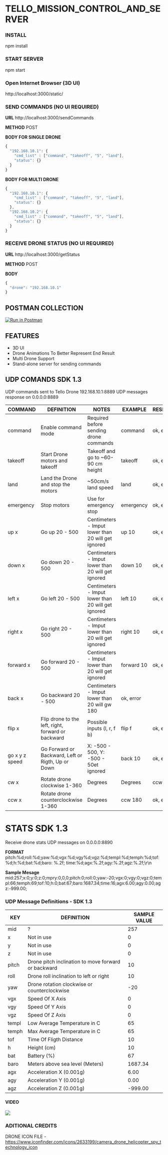 # TELLO_MISSION_CONTROL_AND_SERVER


### INSTALL
npm install

### START SERVER
npm start

### Open Internet Browser (3D UI)
http://localhost:3000/static/

### SEND COMMANDS (NO UI REQUIRED)

**URL**
http://localhost:3000/sendCommands

**METHOD**
POST

**BODY FOR SINGLE DRONE**
```js
{
  "192.168.10.1": {
    "cmd_list" : ["command", "takeoff", "5", "land"],
    "status": {}
  }
}
```
**BODY FOR MULTI DRONE**
```js
{
  "192.168.10.1": {
    "cmd_list" : ["command", "takeoff", "5", "land"],
    "status": {}
  },
  "192.168.10.2": {
    "cmd_list" : ["command", "takeoff", "5", "land"],
    "status": {}
  }
}
```

### RECEIVE DRONE STATUS (NO UI REQUIRED)

**URL**
http://localhost:3000/getStatus

**METHOD**
POST

**BODY**
```js
{
  "drone": "192.168.10.1"
}
```

## POSTMAN COLLECTION

[![Run in Postman](https://run.pstmn.io/button.svg)](https://app.getpostman.com/run-collection/ba072580a0109d09477a)


## FEATURES

- 3D UI
- Drone Animations To Better Represent End Result
- Multi Drone Support
- Stand-alone server for sending commands



## UDP COMANDS SDK 1.3
UDP commands sent to Tello Drone 192.168.10.1:8889
UDP messages response on 0.0.0.0:8889

| COMMAND | DEFINITION | NOTES | EXAMPLE | RESPONSE |
| ------ | ------ | ------ | ------ | ------ |
| command | Enable command mode | Required before sending drone commands | command | ok, error |
| takeoff | Start Drone motors and takeoff | Takeoff and go to ~60-90 cm height | takeoff | ok, error |
| land | Land the Drone and stop the motors | ~50cm/s land speed | land | ok, error |
| emergency | Stop motors | Use for emergency stop | emergency | ok, error |
| up x | Go up 20 - 500 | Centimeters - Imput lower than 20 will get ignored | up 10 | ok, error |
| down x | Go down 20 - 500 | Centimeters - Imput lower than 20 will get ignored | down 10 | ok, error |
| left x | Go left 20 - 500 | Centimeters - Imput lower than 20 will get ignored | left 10 | ok, error |
| right x | Go right 20 - 500 | Centimeters - Imput lower than 20 will get ignored | right 10 | ok, error |
| forward x | Go forward 20 - 500 | Centimeters - Imput lower than 20 will get ignored | forward 10 | ok, error |
| back x | Go backward 20 - 500 | Centimeters - Imput lower than 20 will gw 180 | ok, error |
| flip x | Flip drone to the left, right, forward or backward | Possible inputs (l, r, f b) | flip f | ok, error |
| go x y z speed | Go Forward or Backward, Left or Rigth, Up or Down  | X: -500 - 500, Y: -500 - 50et ignored | back 10 | ok, error |
| cw x | Rotate drone clockwise 1-360 | Degrees | Degrees | ccw 180 | ok, error |
| ccw x | Rotate drone counterclockwise 1-360 | Degrees | ccw 180 | ok, error |



# STATS SDK 1.3
Receive drone stats UDP messages on 0.0.0.0:8890

**FORMAT**
pitch:%d;roll:%d;yaw:%d;vgx:%d;vgy%d;vgz:%d;templ:%d;temph:%d;tof:%d;h:%d;bat:%d;baro: %.2f; time:%d;agx:%.2f;agy:%.2f;agz:%.2f;\r\n

**Sample Mesage**
mid:257;x:0;y:0;z:0;mpry:0,0,0;pitch:0;roll:0;yaw:-20;vgx:0;vgy:0;vgz:0;templ:66;temph:69;tof:10;h:0;bat:67;baro:1687.34;time:16;agx:6.00;agy:0.00;agz:-999.00;


### UDP Message Definitions - SDK 1.3

| KEY | DEFINITION | SAMPLE VALUE |
| ------ | ------ | ------ |
| mid | ? | 257 |
| x | Not in use | 0 |
| y | Not in use | 0 |
| z | Not in use | 0 |
| pitch | Drone pitch inclination to move forward or backward | 10 |
| roll | Drone roll inclination to left or right | 10 |
| yaw | Drone rotation clockwise or counterclockwise | -20 |
| vgx | Speed Of X Axis | 0 |
| vgy | Speed Of Y Axis | 0 |
| vgz | Speed Of Z Axis | 0 |
| templ | Low Average Temperature in C | 65 |
| temph | Max Average Temperature in C | 65 |
| tof | Time Of Fligth Distance | 10 |
| h | Height (cm) | 10 |
| bat | Battery (%) | 67 |
| baro | Meters above sea level (Meters) | 1687.34 |
| agx |  Acceleration X (0.001g) | 6.00 |
| agy |  Acceleration Y (0.001g) | 0.00 |
| agz |  Acceleration Z (0.001g) | -999.00 |

#### VIDEO

[![](http://img.youtube.com/vi/qmhspfHoPQU/0.jpg)](https://youtu.be/2-PPhzb_R8M "TELLODJI Tello - 3D Mission Control - WIP - Day 7")


### ADITIONAL CREDITS
DRONE ICON FILE - https://www.iconfinder.com/icons/2633199/camera_drone_helicopter_spy_technology_icon

